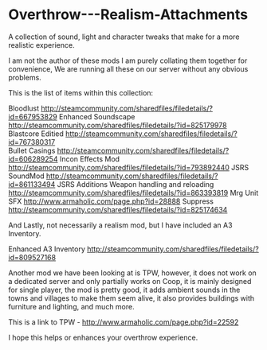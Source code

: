 # Overthrow---Realism-Attachments
A collection of sound, light and character tweaks that make for a more realistic experience.

I am not the author of these mods I am purely collating them together for convenience, We are running all these 
on our server without any obvious problems.

This is the list of items within this collection:

Bloodlust                                       http://steamcommunity.com/sharedfiles/filedetails/?id=667953829
Enhanced Soundscape                             http://steamcommunity.com/sharedfiles/filedetails/?id=825179978
Blastcore Editied                               http://steamcommunity.com/sharedfiles/filedetails/?id=767380317  
Bullet Casings                                  http://steamcommunity.com/sharedfiles/filedetails/?id=606289254
Incon Effects Mod                               http://steamcommunity.com/sharedfiles/filedetails/?id=793892440
JSRS SoundMod                                   http://steamcommunity.com/sharedfiles/filedetails/?id=861133494
JSRS Additions Weapon handling and reloading    http://steamcommunity.com/sharedfiles/filedetails/?id=863393819
Mrg Unit SFX                                    http://www.armaholic.com/page.php?id=28888
Suppress                                        http://steamcommunity.com/sharedfiles/filedetails/?id=825174634

 And Lastly, not necessarily a realism mod, but I have included an A3 Inventory.

Enhanced A3 Inventory                           http://steamcommunity.com/sharedfiles/filedetails/?id=809527168

Another mod we have been looking at is TPW, however, it does not work on a dedicated server and only partially works on Coop, 
it is mainly designed for single player, the mod is pretty good, it adds ambient sounds in the towns and villages to make them 
seem alive, it also provides buildings with furniture and lighting, and much more. 

This is a link to TPW - http://www.armaholic.com/page.php?id=22592

I hope this helps or enhances your overthrow experience.

